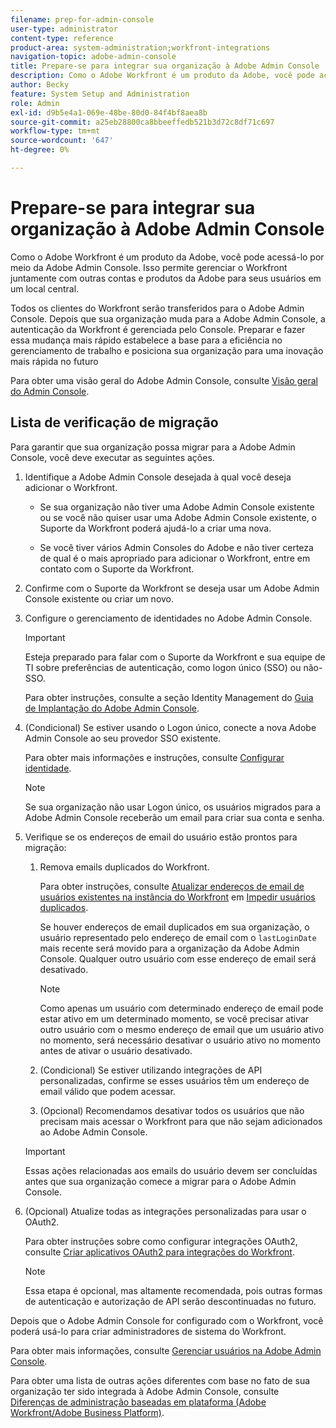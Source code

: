 ```yaml
---
filename: prep-for-admin-console
user-type: administrator
content-type: reference
product-area: system-administration;workfront-integrations
navigation-topic: adobe-admin-console
title: Prepare-se para integrar sua organização à Adobe Admin Console
description: Como o Adobe Workfront é um produto da Adobe, você pode acessá-lo por meio da Adobe Admin Console. Isso permite gerenciar o Workfront juntamente com outras contas e produtos da Adobe para seus usuários em um local central.
author: Becky
feature: System Setup and Administration
role: Admin
exl-id: d9b5e4a1-069e-48be-80d0-84f4bf8aea8b
source-git-commit: a25eb28800ca8bbeeffedb521b3d72c8df71c697
workflow-type: tm+mt
source-wordcount: '647'
ht-degree: 0%

---
```


# Prepare-se para integrar sua organização à Adobe Admin Console

<!-- Audited: 12/2023 -->

Como o Adobe Workfront é um produto da Adobe, você pode acessá-lo por meio da Adobe Admin Console. Isso permite gerenciar o Workfront juntamente com outras contas e produtos da Adobe para seus usuários em um local central.

Todos os clientes do Workfront serão transferidos para o Adobe Admin Console. Depois que sua organização muda para a Adobe Admin Console, a autenticação da Workfront é gerenciada pelo Console. Preparar e fazer essa mudança mais rápido estabelece a base para a eficiência no gerenciamento de trabalho e posiciona sua organização para uma inovação mais rápida no futuro

Para obter uma visão geral do Adobe Admin Console, consulte [Visão geral do Admin Console](https://helpx.adobe.com/br/enterprise/using/admin-console.html).

## Lista de verificação de migração

Para garantir que sua organização possa migrar para a Adobe Admin Console, você deve executar as seguintes ações.

1. Identifique a Adobe Admin Console desejada à qual você deseja adicionar o Workfront.

   * Se sua organização não tiver uma Adobe Admin Console existente ou se você não quiser usar uma Adobe Admin Console existente, o Suporte da Workfront poderá ajudá-lo a criar uma nova.

   * Se você tiver vários Admin Consoles do Adobe e não tiver certeza de qual é o mais apropriado para adicionar o Workfront, entre em contato com o Suporte da Workfront.

1. Confirme com o Suporte da Workfront se deseja usar um Adobe Admin Console existente ou criar um novo.

1. Configure o gerenciamento de identidades no Adobe Admin Console.

   >[!IMPORTANT]
   >
   >Esteja preparado para falar com o Suporte da Workfront e sua equipe de TI sobre preferências de autenticação, como logon único (SSO) ou não-SSO.

   Para obter instruções, consulte a seção Identity Management do [Guia de Implantação do Adobe Admin Console](https://helpx.adobe.com/enterprise/using/deployment-planning.html).

1. (Condicional) Se estiver usando o Logon único, conecte a nova Adobe Admin Console ao seu provedor SSO existente.

   Para obter mais informações e instruções, consulte [Configurar identidade](https://helpx.adobe.com/br/enterprise/using/set-up-identity.html).

   >[!NOTE]
   >
   >Se sua organização não usar Logon único, os usuários migrados para a Adobe Admin Console receberão um email para criar sua conta e senha.

1. Verifique se os endereços de email do usuário estão prontos para migração:

   1. Remova emails duplicados do Workfront.

      Para obter instruções, consulte [Atualizar endereços de email de usuários existentes na instância do Workfront](/help/quicksilver/administration-and-setup/manage-workfront/security/prevent-duplicate-users.md#update-email-addresses-of-existing-users-in-your-workfront-instance) em [Impedir usuários duplicados](/help/quicksilver/administration-and-setup/manage-workfront/security/prevent-duplicate-users.md).

      Se houver endereços de email duplicados em sua organização, o usuário representado pelo endereço de email com o `lastLoginDate` mais recente será movido para a organização da Adobe Admin Console. Qualquer outro usuário com esse endereço de email será desativado.

      >[!NOTE]
      >
      >Como apenas um usuário com determinado endereço de email pode estar ativo em um determinado momento, se você precisar ativar outro usuário com o mesmo endereço de email que um usuário ativo no momento, será necessário desativar o usuário ativo no momento antes de ativar o usuário desativado.

   1. (Condicional) Se estiver utilizando integrações de API personalizadas, confirme se esses usuários têm um endereço de email válido que podem acessar.

   1. (Opcional) Recomendamos desativar todos os usuários que não precisam mais acessar o Workfront para que não sejam adicionados ao Adobe Admin Console.

   >[!IMPORTANT]
   >
   >Essas ações relacionadas aos emails do usuário devem ser concluídas antes que sua organização comece a migrar para o Adobe Admin Console.

1. (Opcional) Atualize todas as integrações personalizadas para usar o OAuth2.

   Para obter instruções sobre como configurar integrações OAuth2, consulte [Criar aplicativos OAuth2 para integrações do Workfront](../../administration-and-setup/configure-integrations/create-oauth-application.md).

   >[!NOTE]
   >
   >Essa etapa é opcional, mas altamente recomendada, pois outras formas de autenticação e autorização de API serão descontinuadas no futuro.

Depois que o Adobe Admin Console for configurado com o Workfront, você poderá usá-lo para criar administradores de sistema do Workfront.

Para obter mais informações, consulte [Gerenciar usuários na Adobe Admin Console](../../administration-and-setup/add-users/create-and-manage-users/admin-console.md).

Para obter uma lista de outras ações diferentes com base no fato de sua organização ter sido integrada à Adobe Admin Console, consulte [Diferenças de administração baseadas em plataforma (Adobe Workfront/Adobe Business Platform)](../../administration-and-setup/get-started-wf-administration/actions-in-admin-console.md).
